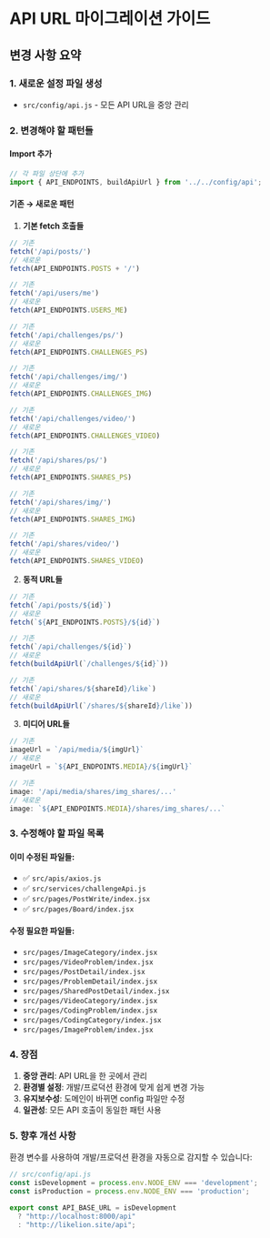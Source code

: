 # API URL 마이그레이션 가이드

## 변경 사항 요약

### 1. 새로운 설정 파일 생성
- `src/config/api.js` - 모든 API URL을 중앙 관리

### 2. 변경해야 할 패턴들

#### Import 추가
```javascript
// 각 파일 상단에 추가
import { API_ENDPOINTS, buildApiUrl } from '../../config/api';
```

#### 기존 → 새로운 패턴

1. **기본 fetch 호출들**
```javascript
// 기존
fetch('/api/posts/')
// 새로운
fetch(API_ENDPOINTS.POSTS + '/')

// 기존
fetch('/api/users/me')
// 새로운
fetch(API_ENDPOINTS.USERS_ME)

// 기존
fetch('/api/challenges/ps/')
// 새로운
fetch(API_ENDPOINTS.CHALLENGES_PS)

// 기존
fetch('/api/challenges/img/')
// 새로운
fetch(API_ENDPOINTS.CHALLENGES_IMG)

// 기존
fetch('/api/challenges/video/')
// 새로운
fetch(API_ENDPOINTS.CHALLENGES_VIDEO)

// 기존
fetch('/api/shares/ps/')
// 새로운
fetch(API_ENDPOINTS.SHARES_PS)

// 기존
fetch('/api/shares/img/')
// 새로운
fetch(API_ENDPOINTS.SHARES_IMG)

// 기존
fetch('/api/shares/video/')
// 새로운
fetch(API_ENDPOINTS.SHARES_VIDEO)
```

2. **동적 URL들**
```javascript
// 기존
fetch(`/api/posts/${id}`)
// 새로운
fetch(`${API_ENDPOINTS.POSTS}/${id}`)

// 기존
fetch(`/api/challenges/${id}`)
// 새로운
fetch(buildApiUrl(`/challenges/${id}`))

// 기존
fetch(`/api/shares/${shareId}/like`)
// 새로운
fetch(buildApiUrl(`/shares/${shareId}/like`))
```

3. **미디어 URL들**
```javascript
// 기존
imageUrl = `/api/media/${imgUrl}`
// 새로운
imageUrl = `${API_ENDPOINTS.MEDIA}/${imgUrl}`

// 기존
image: '/api/media/shares/img_shares/...'
// 새로운
image: `${API_ENDPOINTS.MEDIA}/shares/img_shares/...`
```

### 3. 수정해야 할 파일 목록

#### 이미 수정된 파일들:
- ✅ `src/apis/axios.js`
- ✅ `src/services/challengeApi.js`
- ✅ `src/pages/PostWrite/index.jsx`
- ✅ `src/pages/Board/index.jsx`

#### 수정 필요한 파일들:
- `src/pages/ImageCategory/index.jsx`
- `src/pages/VideoProblem/index.jsx`
- `src/pages/PostDetail/index.jsx`
- `src/pages/ProblemDetail/index.jsx`
- `src/pages/SharedPostDetail/index.jsx`
- `src/pages/VideoCategory/index.jsx`
- `src/pages/CodingProblem/index.jsx`
- `src/pages/CodingCategory/index.jsx`
- `src/pages/ImageProblem/index.jsx`

### 4. 장점

1. **중앙 관리**: API URL을 한 곳에서 관리
2. **환경별 설정**: 개발/프로덕션 환경에 맞게 쉽게 변경 가능
3. **유지보수성**: 도메인이 바뀌면 config 파일만 수정
4. **일관성**: 모든 API 호출이 동일한 패턴 사용

### 5. 향후 개선 사항

환경 변수를 사용하여 개발/프로덕션 환경을 자동으로 감지할 수 있습니다:

```javascript
// src/config/api.js
const isDevelopment = process.env.NODE_ENV === 'development';
const isProduction = process.env.NODE_ENV === 'production';

export const API_BASE_URL = isDevelopment 
  ? "http://localhost:8000/api"
  : "http://likelion.site/api";
```